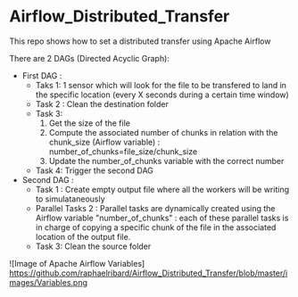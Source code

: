 # Airflow_Distributed_Transfer
This repo shows how to set a distributed transfer using Apache Airflow 

There are 2 DAGs (Directed Acyclic Graph):
* First DAG : 
    * Taks 1: 1 sensor which will look for the file to be transfered to land in the specific location (every X seconds during a certain time window)
    * Task 2 : Clean the destination folder
    * Task 3: 
        1. Get the size of the file
        2. Compute the associated number of chunks in relation with the chunk_size (Airflow variable) : number_of_chunks=file_size/chunk_size
        3. Update the number_of_chunks variable with the correct number
     * Task 4: Trigger the second DAG
* Second DAG : 
    * Task 1 : Create empty output file where all the workers will be writing to simulataneously
    * Parallel Tasks 2 : Parallel tasks are dynamically created using the Airflow variable "number_of_chunks" : each of these parallel tasks is in charge of copying a specific chunk of the file in the associated location of the output file.
    * Task 3:  Clean the source folder
    
![Image of Apache Airflow Variables] https://github.com/raphaelribard/Airflow_Distributed_Transfer/blob/master/images/Variables.png    

